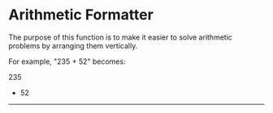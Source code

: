 # Arithmetic Formatter

The purpose of this function is to make it easier to solve arithmetic problems by arranging them vertically. 

For example, "235 + 52" becomes:

  235
+  52
-----
